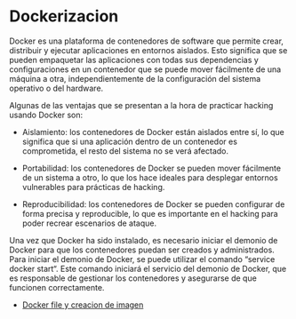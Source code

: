 
# Dockerizacion

Docker es una plataforma de contenedores de software que permite crear, distribuir y ejecutar aplicaciones en entornos aislados. Esto significa que se pueden empaquetar las aplicaciones con todas sus dependencias y configuraciones en un contenedor que se puede mover fácilmente de una máquina a otra, independientemente de la configuración del sistema operativo o del hardware.

Algunas de las ventajas que se presentan a la hora de practicar hacking usando Docker son:

- Aislamiento: los contenedores de Docker están aislados entre sí, lo que significa que si una aplicación dentro de un contenedor es comprometida, el resto del sistema no se verá afectado.

- Portabilidad: los contenedores de Docker se pueden mover fácilmente de un sistema a otro, lo que los hace ideales para desplegar entornos vulnerables para prácticas de hacking.

- Reproducibilidad: los contenedores de Docker se pueden configurar de forma precisa y reproducible, lo que es importante en el hacking para poder recrear escenarios de ataque.

Una vez que Docker ha sido instalado, es necesario iniciar el demonio de Docker para que los contenedores puedan ser creados y administrados. Para iniciar el demonio de Docker, se puede utilizar el comando “service docker start“. Este comando iniciará el servicio del demonio de Docker, que es responsable de gestionar los contenedores y asegurarse de que funcionen correctamente.

- [Docker file y creacion de imagen](./introduccionHacking/dockerizacion/dockerfile.md)
